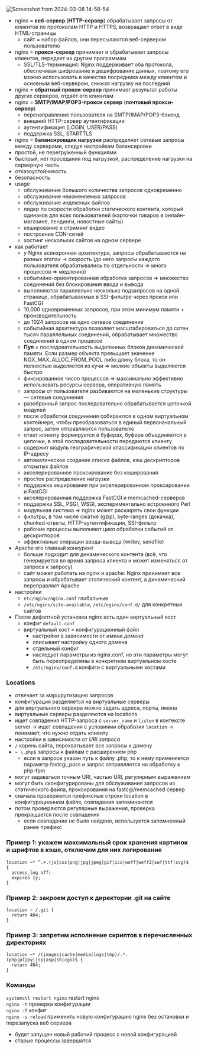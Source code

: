 ![Screenshot from 2024-03-08 14-58-54](https://github.com/akostrik/general-culture/assets/22834202/21c2e1af-1da8-441b-ae20-47201cf09d5e)

* nginx = **веб-сервер** (**HTTP-сервер**) обрабатывает запросы от клиентов по протоколам HTTP и HTTPS, возвращает ответ в виде HTML-страницы
  + сайт = набор файлов, они пересылаются веб-сервером пользователю
* nginx = **прокси-сервер** принимает и обрабатывает запросы клиентов, передает их другим программам
  + SSL/TLS-терминация: Nginx поддерживает оба протокола, обеспечивая шифрование и дешифрование данных, поэтому его можно использовать в качестве посредника между клиентом и основным веб-сервером, снижая нагрузку на последний
* nginx = **обратный прокси-сервер** принимает результат работы других серверов, отдаёт его клиентам
* nginx = **SMTP/IMAP/POP3-прокси сервер** (**почтовый прокси-сервер**)
  + перенаправление пользователя на SMTP/IMAP/POP3-бэкенд
  + внешний HTTP-сервер аутентификации
  + аутентификация (LOGIN, USER/PASS)
  + поддержка SSL, STARTTLS
* nginx = **балансировщик нагрузки** распределяет сетевые запросы между серверами, следуя настройкам балансировки
* простой, не перегруженный функциями
* быстрый, нет проседания под нагрузкой, распределение нагрузки на серверную часть
* отказоустойчивость
* безопасность
* usage
  + обслуживание большого количества запросов одновременно
  + обслуживание неизменяемых запросов
  + обслуживание индексных файлов
  + лидер по скорости обработки статического контента, который одинаков для всех пользователей (карточки товаров в онлайн-магазине, лендинги, новостные сайты)
  + кеширование и стриминг видео
  + построение CDN-сетей
  + хостинг нескольких сайтов на одном сервере
* как работает
  + у Nginx асинхронная архитектура, запросы обрабатываются на разных этапах -> скорость (до него  запросы каждого пользователя обрабатывались по отдельности => много процессов => медленно)
  + событийно-ориентированная обработка запросов => множество соединений без блокирования ввода и вывода
  + выполняются параллельно несколько подзапросов на одной странице, обрабатываемых в SSI-фильтре через прокси или FastCGI
  + 10,000 одновременных запросов, при этом минимум памяти + производительность
  + до 1024 запросов на одно сетевое соединение
  + событийная архитектура позволяет масштабироваться до сотен тысяч параллельных соединений, обрабатывает множество соединений в одном процессе
  + **Пул** = последовательность выделенных блоков динамической памяти. Если размер объекта превышает значение NGX_MAX_ALLOC_FROM_POOL либо длину блока, то он полностью выделяется из кучи => мелкие объекты выделяются быстро 
  + фиксированное число процессов => максимально эффективно использовать ресурсы сервера, оперативную память
  + запросы от пользователя разбиваются на маленькие структуры — сетевые соединения
  + разобранный запрос последовательно обрабатывается цепочкой модулей
  + после обработки соединения собираются в одном виртуальном контейнере, чтобы преобразоваться в единый первоначальный запрос, затем отправляются пользователю
  + ответ клиенту формируется в буферах, буфера объединяются в цепочки, в этой последовательности передаются клиенту
  + содержит модуль географической классификации клиентов по IP-адресу
  + автоматическое создание списка файлов, кэш дескрипторов открытых файлов
  + акселерированное проксирование без кэширования
  + простое распределение нагрузки
  + поддержка кеширования при акселерированном проксировании и FastCGI
  + акселерированная поддержка FastCGI и memcached-серверов
  + поддержка SSL, PSGI, WSGI, экспериментально встроенного Perl
  + модульная система => nginx может расширять свои функции
  + фильтры, в том числе сжатие (gzip), byte-ranges (докачка), chunked-ответы, HTTP-аутентификация, SSI-фильтр
  + рабочие процессы выполняют цикл обработки событий от дескрипторов
  + эффективные операции ввода-вывода (writev, sendfile)
* Apache его главный конкурент
  + больше подходит для динамического контента (всё, что генерируется во время запроса клиента и может изменяться от запроса к запросу)
  + сайт может работать на nginx и apache: Nginx принимает все запросы и обрабатывает статический контент, а динамический переправляет Apache
* настройки 
  + `etc/nginx/nginx.conf` глобальные 
  + `/etc/nginx/site-available`, `/etc/nginx/conf.d/` для конкретных сайтов
* После дефолтной установки nginx есть один виртуальный хост
  + конфиг `default.conf`
  + виртуальный хост = конфигурационный файл
    - настройки в зависимости от _имени домена_
    - описывает настройку одного домена
    - отдельный конфиг
    - наследует параметры из nginx.conf, но эти параметры могут быть переопределены в конкретном виртуальном хосте
    - `/etc/nginx/conf.d` конфиги с виртуальными хостами 

### Locations
* отвечает за маршрутизацию запросов
* конфигурация разделяется на виртуальные серверы
* для виртуального сервера можно задать адреса, порты, имена
* виртуальные серверы разделяются на locations
* ищет совпадения HTTP-запроса с `server_name` и `listen` в контексте server -> ищет совпадения с условиями обработки `location` -> понимает, что нужно отдать клиенту
* настройки в зависимости от _URI запроса_
* `/` корень сайта, перехватывает все запросы к домену
* `~ \.php$` запросы к файлам с расширением php
  + если в запросе указан путь к файлу .php, то к нему применяется параметр fastcgi_pass и запрос отправляется на обработку к php-fpm
* могут задаваться точным URI, частью URI, регулярным выражением  
* могут быть сконфигурированы для обслуживания запросов из статического файла, проксирования на fastcgi/memcached сервер  
* сначала проверяются префиксные строки location в конфигурационном файле, совпадения запоминаются
* потом проверяются регулярные выражения, проверка прекращается после совпадения
  + если совпадение не было найдено, используется запомненный ранее префикс

### Пример 1: укажем максимальный срок хранения картинок и шрифтов в кэше, отключим для них логирование
```
location ~* ^.+.(js|css|png|jpg|jpeg|gif|ico|woff|woff2|swf|ttf|svg)$ {
  access_log off;
  expires 1y;
}
```
### Пример 2: закроем доступ к директории .git на сайте
```
location ~ /.git {
  return 404;
}
```
### Пример 3: запретим исполнение скриптов в перечисленных директориях
```
location ~* /(images|cache|media|logs|tmp)/.*.(php|pl|py|jsp|asp|sh|cgi)$ {
  return 404;
}
```
### Команды
`systemctl restart nginx` restart nginx  
`nginx -t` проверка конфигурации  
`nginx -T` конфиг  
`nginx -s reload` применить новую конфигурацию nginx без остановки и перезапуска веб сервера  
* будет запущен новый рабочий процесс с новой конфигурацией  
* старые процессы завершатся  
